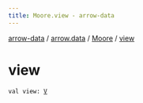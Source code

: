```yaml
---
title: Moore.view - arrow-data
---
```


[arrow-data](../../index.html) / [arrow.data](../index.html) / [Moore](index.html) / [view](./view.html)

# view

`val view: `[`V`](index.html#V)